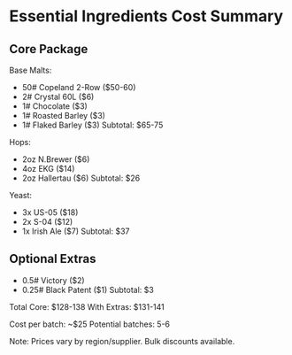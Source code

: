 # Essential Ingredients Cost Summary

## Core Package

Base Malts:

- 50# Copeland 2-Row ($50-60)
- 2# Crystal 60L ($6)
- 1# Chocolate ($3)
- 1# Roasted Barley ($3)
- 1# Flaked Barley ($3)
  Subtotal: $65-75

Hops:

- 2oz N.Brewer ($6)
- 4oz EKG ($14)
- 2oz Hallertau ($6)
  Subtotal: $26

Yeast:

- 3x US-05 ($18)
- 2x S-04 ($12)
- 1x Irish Ale ($7)
  Subtotal: $37

## Optional Extras

- 0.5# Victory ($2)
- 0.25# Black Patent ($1)
  Subtotal: $3

Total Core: $128-138
With Extras: $131-141

Cost per batch: ~$25
Potential batches: 5-6

Note: Prices vary by region/supplier. Bulk discounts available.

